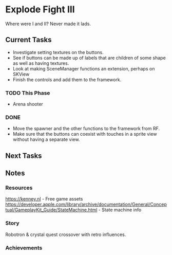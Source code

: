 # Explode Fight III
Where were I and II? Never made it lads.

## Current Tasks
- Investigate setting textures on the buttons.
- See if buttons can be made up of labels that are children of some shape as well as having textures.
- Look at making SceneManager functions an extension, perhaps on SKView
- Finish the controls and add them to the framework.

### TODO This Phase
- Arena shooter

### DONE
- Move the spawner and the other functions to the framework from RF.
- Make sure that the buttons can coexist with touches in a sprite view without having a separate view.

## Next Tasks

## Notes

### Resources
https://kenney.nl - Free game assets  
https://developer.apple.com/library/archive/documentation/General/Conceptual/GameplayKit_Guide/StateMachine.html - State machine info  

### Story
Robotron & crystal quest crossover with retro influences.

### Achievements
